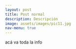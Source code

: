 ```yaml
---
layout: post
title: Post normal
description: Descripción
image: assets/images/pic11.jpg
nav-menu: true
---
```


acá va toda la info
